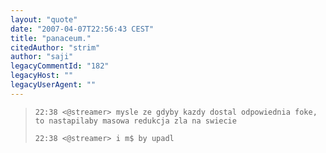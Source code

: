 ```yaml
---
layout: "quote"
date: "2007-04-07T22:56:43 CEST"
title: "panaceum."
citedAuthor: "strim"
author: "saji"
legacyCommentId: "182"
legacyHost: ""
legacyUserAgent: ""
---
```



<blockquote><tt><p><code>22:38 &lt;@streamer&gt; mysle ze gdyby kazdy dostal odpowiednia foke, to nastapilaby masowa redukcja zla na swiecie <br>
22:38 &lt;@streamer&gt; i m$ by upadl</code></p></tt></blockquote>

